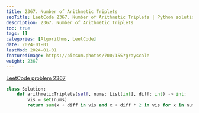 ```yaml
---
title: 2367. Number of Arithmetic Triplets
seoTitle: LeetCode 2367. Number of Arithmetic Triplets | Python solution and explanation
description: 2367. Number of Arithmetic Triplets
toc: true
tags: []
categories: [Algorithms, LeetCode]
date: 2024-01-01
lastMod: 2024-01-01
featuredImage: https://picsum.photos/700/155?grayscale
weight: 2367
---
```


[LeetCode problem 2367](https://leetcode.com/problems/number-of-arithmetic-triplets/)

```python
class Solution:
    def arithmeticTriplets(self, nums: List[int], diff: int) -> int:
        vis = set(nums)
        return sum(x + diff in vis and x + diff * 2 in vis for x in nums)

```
